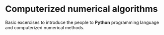 # Computerized numerical algorithms

Basic excercises to introduce the people to **Python** programming language and computerized numerical methods. 
